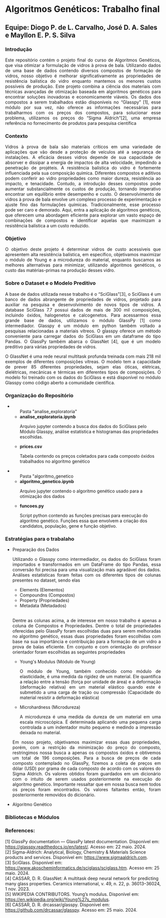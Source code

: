 # Algoritmos Genéticos: Trabalho final

## Equipe: Diogo P. de L. Carvalho, José D. A. Sales e Mayllon E. P. S. Silva

### Introdução
<p align="justify">Este repositório contém o projeto final do curso de Algoritmos Genéticos, que visa otimizar a formulação de vidros à prova de bala. Utilizando dados de uma base de dados contendo diversos compostos de formação de vidros, nosso objetivo é melhorar significativamente as propriedades de resistência balística do vidro enquanto mantemos os menores custos possíveis de produção. Este projeto combina a ciência dos materiais com técnicas avançadas de otimização baseada em algoritmos genéticos para encontrar soluções inovadoras e economicamente viáveis. Os dados dos compostos a serem trabalhados estão disponíveis no “Glasspy” [1], esse módulo por sua vez, não oferece as informações necessárias para trabalharmos com os preços dos compostos, para solucionar esse problema, utilizamos os preços do “Sigma Aldrich”[2], uma empresa referência no fornecimento de produtos para pesquisa científica</p>

### Contexto
<p align="justify">Vidros à prova de bala são materiais críticos em uma variedade de aplicações que vão desde a proteção de veículos até a segurança de instalações. A eficácia desses vidros depende de sua capacidade de absorver e dissipar a energia de impactos de alta velocidade, impedindo a penetração de projéteis. A resistência balística do vidro é fortemente influenciada pela sua composição química. Diferentes compostos e aditivos podem conferir ao vidro propriedades como maior dureza, resistência ao impacto, e tenacidade. Contudo, a introdução desses compostos pode aumentar substancialmente os custos de produção, tornando imperativo encontrar um equilíbrio entre desempenho e custo. O desenvolvimento de vidros à prova de bala envolve um complexo processo de experimentação e ajuste fino das formulações químicas. Tradicionalmente, esse processo pode ser caro e demorado. Aqui, entra a aplicação de algoritmos genéticos, que oferecem uma abordagem eficiente para explorar um vasto espaço de combinações de compostos e identificar aquelas que maximizam a resistência balística a um custo reduzido.</p>

### Objetivo
<p align="justify">O objetivo deste projeto é determinar vidros de custo acessíveis que apresentem alta resistência balística, em específico, objetivamos maximizar o módulo de Young e a microdureza do material, enquanto buscamos as melhores alternativas para minimizar, utilizando algoritmos genéticos, o custo das matérias-primas na produção desses vidro. </p>

### Sobre o Dataset e o Modelo Preditivo

<p align="justify">A base de dados utilizada nesse trabalho é o “SciGlass”[3], o SciGlass é um banco de dados abrangente de propriedades de vidros, projetado para auxiliar na pesquisa e desenvolvimento de novos tipos de vidros. A database SciGlass 7.7 possui dados de mais de 300 mil composições, incluindo óxidos, halogenetos e calcogenetos. Para acessarmos essa grande base de dados, utilizamos o módulo GlassPy [1] como intermediador. Glasspy é um módulo em python também voltado a pesquisas relacionadas a materiais vítreos. O glasspy oferece um método conveniente para carregar dados do SciGlass em um dataframe do tipo Pandas. O GlassPy também abarca o GlassNet [4], que é um modelo preditivo para várias propriedades de vidros.</p>

<p align="justify">O GlassNet é uma rede neural multitask profunda treinada com mais 218 mil exemplos de diferentes composições vítreas. O modelo tem a capacidade de prever 85 diferentes propriedades, sejam elas óticas, elétricas, dielétricas, mecânicas e térmicas em diferentes tipos de composições. O modelo foi treinado com os dados do SciGlass e está disponível no módulo Glasspy como código aberto a comunidade científica. </p>

### Organização do Repositório
<ul>
  <li><ul>Pasta "analise_exploratoria"</li>
    <li><b>analise_exploratoria.ipynb</b></li>
    <p>Arquivo jupyter contendo a busca dos dados do SciGlass pelo Módulo Glasspy, análise estatística e histogramas das propriedades escolhidas. </p>
    <li><b>prices.csv</b></li>
    <p>Tabela contendo os preços coletados para cada composto óxidos trabalhados no algoritmo genético</p>
</ul>
  
  <li><ul>Pasta "algoritmo_genetico</li>
    <li><b>algoritmo_genetico.ipynb</b></li>
    <p>Arquivo jupyter contendo o algoritmo genético usado para a otimização dos dados</p>
    <li><b>funcoes.py</b></li>
    <p>Script python contendo as funções precisas para execução do algoritmo genético. Funções essa que envolvem a criação dos candidatos, população, gene e função objetivo. </p>
  </ul>
</ul>

### Estratégias para o trabalaho
<ul>
  <li>Preparação dos Dados</li>
  <p align="justify">Utilizando o Glasspy como intermediador, os dados do SciGlass foram importados e transformados em um DataFrame do tipo Pandas, essa conversão foi precisa para uma visualização mais agradável dos dados. Análises estatísticas foram feitas com os diferentes tipos de colunas presentes no dataset, sendo elas</p>
  <ul>
    <li>Elements (Elementos)</li>
    <li>Compoundns (Compostos)</li>
    <li>Property (Propriedades)</li>
    <li>Metadata (Metadados)</li>
  </ul> <br>
  <p align="justify">Dentre as colunas acima, a de interesse em nosso trabalho é apenas a coluna de Compostos e Propriedades. Dentre o total de propriedades oferecidas pelo GlassPy foram escolhidas duas para serem melhoradas no algoritmo genético, essas duas propriedades foram escolhidas com base na sua importância e contribuição para a formação de um vidro a prova de balas eficiente. Em conjunto e com orientação do professor orientador foram escolhidas as seguintes propriedades</p>
  <ul>
    <li>Young's Modulus (Módulo de Young)</li>
    <p align="justify">O módulo de Young, também conhecido como módulo de elasticidade, é uma medida da rigidez de um material. Ele quantifica a relação entre a tensão (força por unidade de área) e a deformação (deformação relativa) em um material elástico quando este é submetido a uma carga de tração ou compressão (Capacidade do material resistir a deformação elástica) </p>

  <li>Microhardness (Microdureza)</li>
  <p align="justify">A microdureza é uma medida da dureza de um material em uma escala microscópica. É determinada aplicando uma pequena carga controlada a um indentador muito pequeno e medindo a impressão deixada no material.</p>
  </ul>
<p align="justify"> Em nosso projeto, objetivamos maximizar essas duas propriedades, porém, com a restrição da minimização do preço do composto, restringimos nossa busca a apenas os compostos óxidos e obtivemos um total de 196 composições. Para a busca de preços de cada composto contemplado no GlassPy, fizemos a coleta de preços em dólar (USD) por grama de cada composto de acordo com os valores do Sigma Aldrich. Os valores obtidos foram guardados em um dicionário com o intuito de serem usados posteriormente na execução do algoritmo genético. Importante ressaltar que em nossa busca nem todos os preços foram encontrados. Os valores faltantes então, foram posteriormente removidos do dicionário.</p>
  
  <li>Algoritmo Genético</li>
</ul>

### Bibliotecas e Módulos

### References:
[1] GlassPy documentation — GlassPy latest documentation. Disponível em: <https://glasspy.readthedocs.io/en/latest/>. Acesso em: 22 maio. 2024. <br>
[2] Sigma-Aldrich: Analytical, Biology, Chemistry & Materials Science products and services. Disponível em: <https://www.sigmaaldrich.com>. <br>
[3] SciGlass. Disponível em: <https://www.akoscheminformatics.de/sciglass/sciglass.htm>. Acesso em: 25 maio. 2024.<br>
[4] CASSAR, D. R. GlassNet: A multitask deep neural network for predicting many glass properties. Ceramics international, v. 49, n. 22, p. 36013–36024, 1 nov. 2023.<br>
[5] WIKIPEDIA CONTRIBUTORS. Young’s modulus. Disponível em: <https://en.wikipedia.org/wiki/Young%27s_modulus>. <br>
[6] CASSAR, D. R. drcassar/glasspy. Disponível em: <https://github.com/drcassar/glasspy>. Acesso em: 25 maio. 2024. <br>


‌

‌
